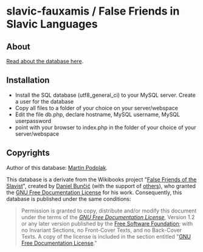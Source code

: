 # slavic-fauxamis / False Friends in Slavic Languages

## About
[Read about the database here](https://pod-o-mart.github.io/slavic-fauxamis/about.html).

## Installation
- Install the SQL database (utf8_general_ci) to your MySQL server. Create a user for the database
- Copy all files to a folder of your choice on your server/webspace
- Edit the file db.php, declare hostname, MySQL username, MySQL userpassword
- point with your browser to index.php in the folder of your choice of your server/webspace

## Copyrights
Author of this database: <a href="https://github.com/pod-o-mart/" target="_blank">Martin Podolak</a>.

This database is a derivate from the Wikibooks project "<a href="https://en.wikibooks.org/wiki/False_Friends_of_the_Slavist" target="_blank">False Friends of the Slavist</a>", created by <a href="https://slavistik.phil-fak.uni-koeln.de/buncic" target="_blank">Daniel Bunčić</a> (with the support of <a href="https://en.wikibooks.org/wiki/False_Friends_of_the_Slavist#Pre-Wikibook_contributors" target="_blank">others</a>), who granted the <a href="https://en.wikipedia.org/wiki/GNU_Free_Documentation_License" target="_blank">GNU Free Documentation License</a> for his work. Consequently, this database is published under the same conditions:

> Permission is granted to copy, distribute and/or modify this document under the terms of the *<a href="https://en.wikipedia.org/wiki/GNU_Free_Documentation_License" target="_blank">GNU Free Documentation License</a>*, Version 1.2 or any later version published by the <a href="https://en.wikipedia.org/wiki/Free_Software_Foundation" target="_blank">Free Software Foundation</a>; with no Invariant Sections, no Front-Cover Texts, and no Back-Cover Texts. A copy of the license is included in the section entitled "<a href="https://en.wikibooks.org/wiki/GNU_Free_Documentation_License" target="_blank">GNU Free Documentation License</a>."

